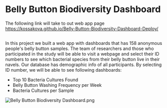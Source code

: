 # Belly Button Biodiversity Dashboard

The following link will take to out web app page https://kossakova.github.io/Belly-Button-Biodiversity-Dashboard-Deploy/
##

In this project we built a web app with dashboards that has 158 anonymous people's belly button samples. The team of researchers and those who participated in the study will be able to visit a webpage and select their ID numbers to see which bacterial species from their belly button live in their navels.  Our database has demographic info of all participants. By selecting ID number, we will be able to see following dashboards:

- Top 10 Bacteria Cultures Found 
- Belly Button Washing Frequency per Week
- Bacteria Cultures per Sample

![Belly Button Biodiversity Dashboard.png](https://github.com/kossakova/kossakova.github.io/blob/main/Belly%20Button%20Biodiversity%20Dashboard.png)
